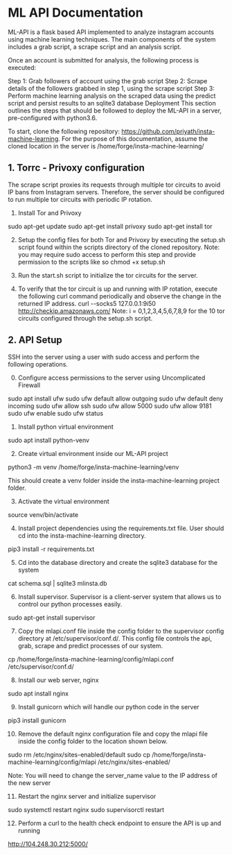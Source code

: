 # ML API Documentation
ML-API is a flask based API implemented to analyze instagram accounts using machine learning techniques. The main components of the system includes a grab script, a scrape script and an analysis script.

Once an account is submitted for analysis, the following process is executed:

Step 1: Grab followers of account using the grab script
Step 2: Scrape details of the followers grabbed in step 1, using the scrape script
Step 3: Perform machine learning analysis on the scraped data using the predict script and persist results to an sqlite3 database
Deployment
This section outlines the steps that should be followed to deploy the ML-API in a server, pre-configured with python3.6.

To start, clone the following repository: https://github.com/priyath/insta-machine-learning. For the purpose of this documentation, assume the cloned location in the server is /home/forge/insta-machine-learning/
## 1. Torrc - Privoxy configuration
The scrape script proxies its requests through multiple tor circuits to avoid IP bans from Instagram servers. Therefore, the server should be configured to run multiple tor circuits with periodic IP rotation.

1. Install Tor and Privoxy

sudo apt-get update
sudo apt-get install privoxy
sudo apt-get install tor

2. Setup the config files for both Tor and Privoxy by executing the setup.sh script found within the scripts directory of the cloned repository.
Note: you may require sudo access to perform this step and provide permission to the scripts like so chmod +x setup.sh

3. Run the start.sh script to initialize the tor circuits for the server.

4. To verify that the tor circuit is up and running with IP rotation, execute the following curl command periodically and observe the change in the returned IP address.
curl --socks5 127.0.0.1:9i50 http://checkip.amazonaws.com/
Note: i = 0,1,2,3,4,5,6,7,8,9 for the 10 tor circuits configured through the setup.sh script.

## 2. API Setup
SSH into the server using a user with sudo access and perform the following operations.


0. Configure access permissions to the server using Uncomplicated Firewall

sudo apt install ufw
sudo ufw default allow outgoing
sudo ufw default deny incoming
sudo ufw allow ssh
sudo ufw allow 5000
sudo ufw allow 9181
sudo ufw enable
sudo ufw status

1. Install python virtual environment

sudo apt install python-venv

2. Create virtual environment inside our ML-API project

python3 -m venv /home/forge/insta-machine-learning/venv

This should create a venv folder inside the insta-machine-learning project folder.

3. Activate the virtual environment

source venv/bin/activate

4. Install project dependencies using the requirements.txt file. User should cd into the insta-machine-learning directory.

pip3 install -r requirements.txt

5. Cd into the database directory and create the sqlite3 database for the system


cat schema.sql | sqlite3 mlinsta.db

6. Install supervisor. Supervisor is a client-server system that allows us to control our python processes easily.

sudo apt-get install supervisor

7. Copy the mlapi.conf file inside the config folder to the supervisor config directory at /etc/supervisor/conf.d/. This config file controls the api, grab, scrape and predict processes of our system.

cp /home/forge/insta-machine-learning/config/mlapi.conf  /etc/supervisor/conf.d/

8. Install our web server, nginx

sudo apt install nginx

9. Install gunicorn which will handle our python code in the server

pip3 install gunicorn


10. Remove the default nginx configuration file and copy the mlapi file inside the config folder to the location shown below.

sudo rm /etc/nginx/sites-enabled/default
sudo cp  /home/forge/insta-machine-learning/config/mlapi  /etc/nginx/sites-enabled/

Note: You will need to change the server_name value to the IP address of the new server

11. Restart the nginx server and initialize supervisor

sudo systemctl restart nginx
sudo supervisorctl restart

12. Perform a curl to the health check endpoint to ensure the API is up and running


http://104.248.30.212:5000/
